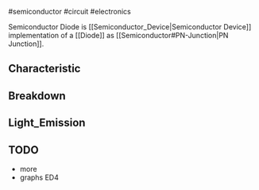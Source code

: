 #semiconductor #circuit #electronics 

Semiconductor Diode is [[Semiconductor_Device|Semiconductor Device]] implementation of a [[Diode]] as [[Semiconductor#PN-Junction|PN Junction]].

## Characteristic



## Breakdown

## 

## Light_Emission


## TODO
- more
- graphs ED4